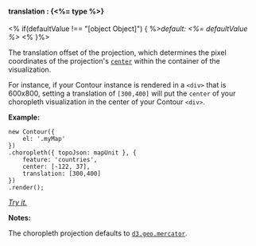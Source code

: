#### **translation** : {<%= type %>}

<% if(defaultValue !== "[object Object]") { %>*default: <%= defaultValue %>* <% }%>

The translation offset of the projection, which determines the pixel coordinates of the projection's [`center`](#geo_config/config.choropleth.center) within the container of the visualization. 

For instance, if your Contour instance is rendered in a `<div>` that is 600x800, setting a translation of `[300,400]` will put the `center` of your choropleth visualization in the center of your Contour `<div>`. 

**Example:**

	new Contour({
		el: '.myMap'
	})
	.choropleth({ topoJson: mapUnit }, { 
		feature: 'countries',
		center: [-122, 37], 
		translation: [300,400] 
	})
	.render();	

*[Try it.](<%= jsFiddleLink %>)*

**Notes:**

The choropleth projection defaults to [`d3.geo.mercator`](https://github.com/mbostock/d3/wiki/Geo-Projections). 


